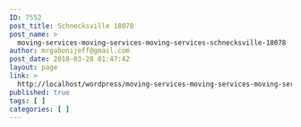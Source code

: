 ```yaml
---
ID: 7552
post_title: Schnecksville 18078
post_name: >
  moving-services-moving-services-moving-services-schnecksville-18078
author: mrgabonijeff@gmail.com
post_date: 2018-03-28 01:47:42
layout: page
link: >
  http://localhost/wordpress/moving-services-moving-services-moving-services-schnecksville-18078/
published: true
tags: [ ]
categories: [ ]
---
```

